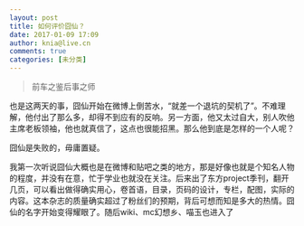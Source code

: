 ```yaml
---
layout: post
title: 如何评价囧仙？
date: 2017-01-09 17:09
author: knia@live.cn
comments: true
categories: [未分类]
---
```

<blockquote>
<p style="text-align: left;">前车之鉴后事之师</p>
</blockquote>
<p style="text-align: left;">也是这两天的事，囧仙开始在微博上倒苦水，“就差一个退坑的契机了”。不难理解，他付出了那么多，却得不到应有的反响。另一方面，他又太过自大，别人吹他主席老板领袖，他也就真信了，这点也很能招黑。那么他到底是怎样的一个人呢？</p>
<p style="text-align: left;">囧仙是失败的，毋庸置疑。</p>
<p style="text-align: left;">我第一次听说囧仙大概也是在微博和贴吧之类的地方，那是好像也就是个知名人物的程度，并没有在意，忙于学业也就没在关注。后来出了东方project季刊，翻开几页，可以看出做得确实用心，卷首语，目录，页码的设计，专栏，配图，实际的内容。这本杂志的质量确实超过了粉丝们的预期，背后可想而知是多大的热情。囧仙的名字开始变得耀眼了。随后wiki、mc幻想乡、喵玉也进入了</p>

